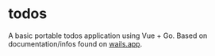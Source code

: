 # todos

A basic portable todos application using Vue + Go. Based on documentation/infos found on [wails.app](https://wails.app/).